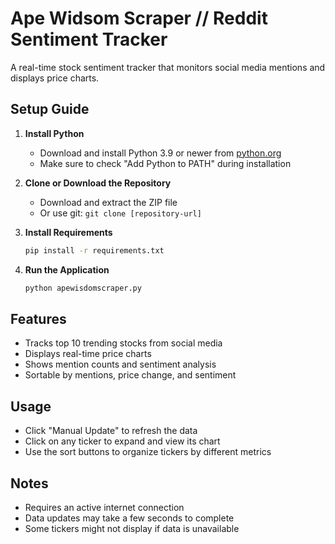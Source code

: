 # Ape Widsom Scraper // Reddit Sentiment Tracker

A real-time stock sentiment tracker that monitors social media mentions and displays price charts.

## Setup Guide

1. **Install Python**
   - Download and install Python 3.9 or newer from [python.org](https://python.org)
   - Make sure to check "Add Python to PATH" during installation

2. **Clone or Download the Repository**
   - Download and extract the ZIP file
   - Or use git: `git clone [repository-url]`

3. **Install Requirements**
   ```bash
   pip install -r requirements.txt
   ```

4. **Run the Application**
   ```bash
   python apewisdomscraper.py
   ```

## Features
- Tracks top 10 trending stocks from social media
- Displays real-time price charts
- Shows mention counts and sentiment analysis
- Sortable by mentions, price change, and sentiment

## Usage
- Click "Manual Update" to refresh the data
- Click on any ticker to expand and view its chart
- Use the sort buttons to organize tickers by different metrics

## Notes
- Requires an active internet connection
- Data updates may take a few seconds to complete
- Some tickers might not display if data is unavailable
